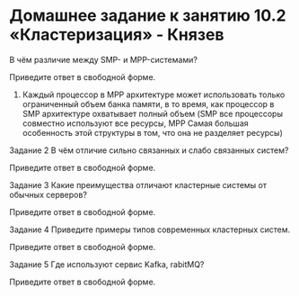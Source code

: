 # Домашнее задание к занятию 10.2 «Кластеризация» - Князев

В чём различие между SMP- и MPP-системами?

Приведите ответ в свободной форме.

1) Каждый процессор в MPP архитектуре может использовать только ограниченный объем банка памяти, в то время, как процессор в SMP архитектуре охватывает полный объем
(SMP все процессоры совместно используют все ресурсы, MPP Самая большая особенность этой структуры в том, что она не разделяет ресурсы)


Задание 2
В чём отличие сильно связанных и слабо связанных систем?

Приведите ответ в свободной форме.

Задание 3
Какие преимущества отличают кластерные системы от обычных серверов?

Приведите ответ в свободной форме.

Задание 4
Приведите примеры типов современных кластерных систем.

Приведите ответ в свободной форме.

Задание 5
Где используют сервис Kafka, rabitMQ?

Приведите ответ в свободной форме.
